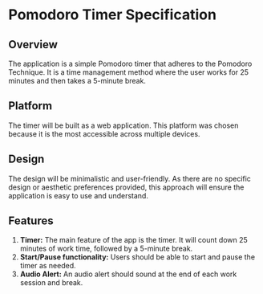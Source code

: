 # Pomodoro Timer Specification

## Overview
The application is a simple Pomodoro timer that adheres to the Pomodoro Technique. It is a time management method where the user works for 25 minutes and then takes a 5-minute break.

## Platform
The timer will be built as a web application. This platform was chosen because it is the most accessible across multiple devices.

## Design
The design will be minimalistic and user-friendly. As there are no specific design or aesthetic preferences provided, this approach will ensure the application is easy to use and understand.

## Features
1. **Timer:** The main feature of the app is the timer. It will count down 25 minutes of work time, followed by a 5-minute break.
2. **Start/Pause functionality:** Users should be able to start and pause the timer as needed.
3. **Audio Alert:** An audio alert should sound at the end of each work session and break.
